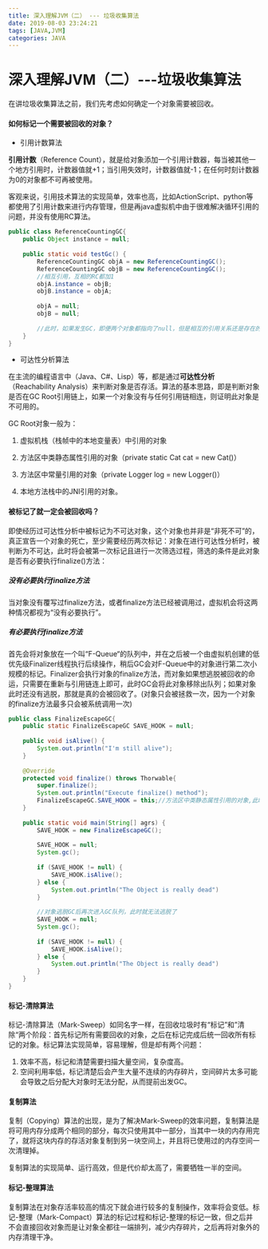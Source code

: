 ```yaml
---
title: 深入理解JVM（二） --- 垃圾收集算法
date: 2019-08-03 23:24:21
tags: [JAVA,JVM]
categories: JAVA
---
```


<!-- more -->

# 深入理解JVM（二）---垃圾收集算法

在讲垃圾收集算法之前，我们先考虑如何确定一个对象需要被回收。

#### 如何标记一个需要被回收的对象？

- 引用计数算法

**引用计数**（Reference Count），就是给对象添加一个引用计数器，每当被其他一个地方引用时，计数器值就+1；当引用失效时，计数器值就-1；在任何时刻计数器为0的对象都不可再被使用。

客观来说，引用技术算法的实现简单，效率也高，比如ActionScript、python等都使用了引用计数来进行内存管理，但是再java虚拟机中由于很难解决循环引用的问题，并没有使用RC算法。

```java
public class ReferenceCountingGC{
    public Object instance = null;
    
    public static void testGc() {
        ReferenceCountingGC objA = new ReferenceCountingGC();
        ReferenceCountingGC objB = new ReferenceCountingGC();
        //相互引用，互相的RC都加1
        objA.instance = objB;
        objB.instance = objA;
        
        objA = null;
        objB = null;
        
        //此时，如果发生GC，即便两个对象都指向了null，但是相互的引用关系还是存在的，所以不会被JVM标记回收。
    }
}
```

- 可达性分析算法

在主流的编程语言中（Java、C#、Lisp）等，都是通过**可达性分析**（Reachability Analysis）来判断对象是否存活。算法的基本思路，即是判断对象是否在GC Root引用链上，如果一个对象没有与任何引用链相连，则证明此对象是不可用的。

GC Root对象一般为：

1. 虚拟机栈（栈帧中的本地变量表）中引用的对象

2. 方法区中类静态属性引用的对象（private static Cat cat = new Cat()）
3. 方法区中常量引用的对象（private Logger log = new Logger()）
4. 本地方法栈中的JNI引用的对象。

#### 被标记了就一定会被回收吗？

即使经历过可达性分析中被标记为不可达对象，这个对象也并非是“非死不可”的，真正宣告一个对象的死亡，至少需要经历两次标记：对象在进行可达性分析时，被判断为不可达，此时将会被第一次标记且进行一次筛选过程，筛选的条件是此对象是否有必要执行finalize()方法：

##### 没有必要执行finalize方法

当对象没有覆写过finalize方法，或者finalize方法已经被调用过，虚拟机会将这两种情况都视为“没有必要执行”。

##### 有必要执行finalize方法

首先会将对象放在一个叫“F-Queue“的队列中，并在之后被一个由虚拟机创建的低优先级Finalizer线程执行后续操作，稍后GC会对F-Queue中的对象进行第二次小规模的标记。Finalizer会执行对象的finalize方法，而对象如果想逃脱被回收的命运，只需要在重新与引用链连上即可，此时GC会将此对象移除出队列；如果对象此时还没有逃脱，那就是真的会被回收了。(对象只会被拯救一次，因为一个对象的finalize方法最多只会被系统调用一次)

```java
public class FinalizeEscapeGC{
    public static FinalizeEscapeGC SAVE_HOOK = null;
    
    public void isAlive() {
        System.out.println("I'm still alive");
    }
    
    @Override
    protected void finalize() throws Thorwable{
        super.finalize();
        System.out.println("Execute finalize() method");
        FinalizeEscapeGC.SAVE_HOOK = this;//方法区中类静态属性引用的对象,此时可以连接上GC Root
    }
    
    public static void main(String[] agrs) {
        SAVE_HOOK = new FinalizeEscapeGC();
        
        SAVE_HOOK = null;
        System.gc();
        
        if (SAVE_HOOK != null) {
            SAVE_HOOK.isAlive();
        } else {
            System.out.println("The Object is really dead")
        }
        
        //对象逃脱GC后再次进入GC队列，此时就无法逃脱了
        SAVE_HOOK = null;
        System.gc();
        
        if (SAVE_HOOK != null) {
            SAVE_HOOK.isAlive();
        } else {
            System.out.println("The Object is really dead")
        }
    }
}
```



#### 标记-清除算法

标记-清除算法（Mark-Sweep）如同名字一样，在回收垃圾时有“标记”和”清除“两个阶段：首先标记所有需要回收的对象，之后在标记完成后统一回收所有标记的对象。标记算法实现简单，容易理解，但是却有两个问题：

1. 效率不高，标记和清楚需要扫描大量空间，复杂度高。
2. 空间利用率低，标记清楚后会产生大量不连续的内存碎片，空间碎片太多可能会导致之后分配大对象时无法分配，从而提前出发GC。



#### 复制算法

复制（Copying）算法的出现，是为了解决Mark-Sweep的效率问题，复制算法是将可用内存分成两个相同的部分，每次只使用其中一部分，当其中一块的内存用完了，就将这块内存的存活对象复制到另一块空间上，并且将已使用过的内存空间一次清理掉。

复制算法的实现简单、运行高效，但是代价却太高了，需要牺牲一半的空间。



#### 标记-整理算法

复制算法在对象存活率较高的情况下就会进行较多的复制操作，效率将会变低。标记-整理（Mark-Compact）算法的标记过程和标记-整理的标记一致，但之后并不会直接回收对象而是让对象全都往一端排列，减少内存碎片，之后再将对象外的内存清理干净。